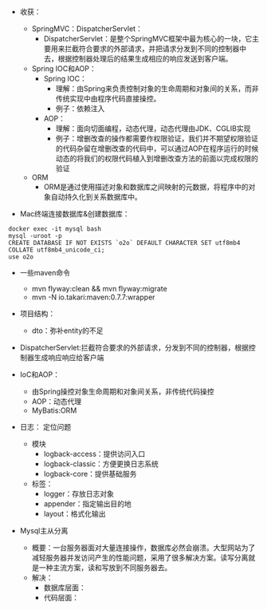 - 收获：
    - SpringMVC：DispatcherServlet：
        - DispatcherServlet：是整个SpringMVC框架中最为核心的一块，它主要用来拦截符合要求的外部请求，并把请求分发到不同的控制器中去，根据控制器处理后的结果生成相应的响应发送到客户端。
    - Spring IOC和AOP：
        - Spring IOC：
            - 理解：由Spring来负责控制对象的生命周期和对象间的关系，而非传统实现中由程序代码直接操控。
            - 例子：依赖注入
        - AOP：
            - 理解：面向切面编程，动态代理，动态代理由JDK、CGLIB实现
            - 例子：增删改查的操作都需要作权限验证，我们并不期望权限验证的代码杂留在增删改查的代码中，可以通过AOP在程序运行的时候动态的将我们的权限代码植入到增删改查方法的前面以完成权限的验证
    - ORM
        - ORM是通过使用描述对象和数据库之间映射的元数据，将程序中的对象自动持久化到关系数据库中。


- Mac终端连接数据库&创建数据库：

```shell
docker exec -it mysql bash 
mysql -uroot -p
CREATE DATABASE IF NOT EXISTS `o2o` DEFAULT CHARACTER SET utf8mb4 COLLATE utf8mb4_unicode_ci;
use o2o
```

- 一些maven命令
    - mvn flyway:clean && mvn flyway:migrate
    - mvn -N io.takari:maven:0.7.7:wrapper
- 项目结构：
    - dto：弥补entity的不足

- DispatcherServlet:拦截符合要求的外部请求，分发到不同的控制器，根据控制器生成响应响应给客户端
- IoC和AOP：
    - 由Spring操控对象生命周期和对象间关系，非传统代码操控
    - AOP：动态代理
    - MyBatis:ORM
- 日志： 定位问题
    - 模块
        - logback-access：提供访问入口
        - logback-classic：方便更换日志系统
        - logback-core：提供基础服务
    - 标签：
        - logger：存放日志对象
        - appender：指定输出目的地
        - layout：格式化输出
- Mysql主从分离
    - 概要：一台服务器面对大量连接操作，数据库必然会崩溃。大型网站为了减轻服务器并发访问产生的性能问题，采用了很多解决方案。读写分离就是一种主流方案，读和写放到不同服务器去。
    - 解决：
        - 数据库层面：
        - 代码层面：